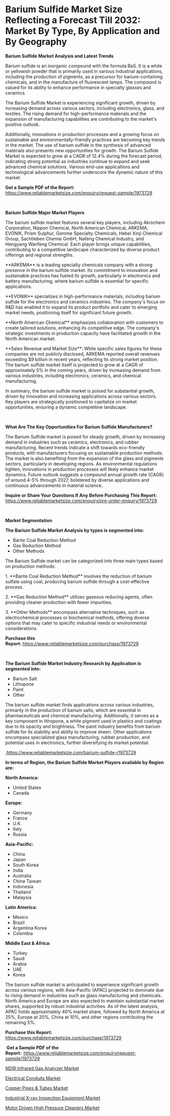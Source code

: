 <p><h1>Barium Sulfide Market Size Reflecting a Forecast Till 2032: Market By Type, By Application and By Geography</h1></p><p><strong>Barium Sulfide Market Analysis and Latest Trends</strong></p>
<p><p>Barium sulfide is an inorganic compound with the formula BaS. It is a white or yellowish powder that is primarily used in various industrial applications, including the production of pigments, as a precursor for barium-containing chemicals, and in the manufacture of fluorescent lamps. The compound is valued for its ability to enhance performance in specialty glasses and ceramics.</p><p>The Barium Sulfide Market is experiencing significant growth, driven by increasing demand across various sectors, including electronics, glass, and textiles. The rising demand for high-performance materials and the expansion of manufacturing capabilities are contributing to the market's positive outlook. </p><p>Additionally, innovations in production processes and a growing focus on sustainable and environmentally-friendly practices are becoming key trends in the market. The use of barium sulfide in the synthesis of advanced materials also presents new opportunities for growth. The Barium Sulfide Market is expected to grow at a CAGR of 12.4% during the forecast period, indicating strong potential as industries continue to expand and seek advanced chemical solutions. Various end-use applications and technological advancements further underscore the dynamic nature of this market.</p></p>
<p><strong>Get a Sample PDF of the Report:&nbsp;</strong> <a href="https://www.reliablemarketsize.com/enquiry/request-sample/1973729?utm_campaign=2470&utm_medium=2&utm_source=Github&utm_content=ia&utm_term=02042025&utm_id=barium-sulfide">https://www.reliablemarketsize.com/enquiry/request-sample/1973729</a></p>
<p>&nbsp;</p>
<p><strong>Barium Sulfide Major Market Players</strong></p>
<p><p>The barium sulfide market features several key players, including Akrochem Corporation, Nippon Chemical, North American Chemical, ARKEMA, EVONIK, Prism Sulphur, Gemme Specialty Chemicals, Hebei Xinji Chemical Group, Sachtleben Chemie GmbH, Nafeng Chemical Industry, and Hengyang Wanfeng Chemical. Each player brings unique capabilities, contributing to a competitive landscape characterized by diverse product offerings and regional strengths.</p><p>**ARKEMA** is a leading specialty chemicals company with a strong presence in the barium sulfide market. Its commitment to innovation and sustainable practices has fueled its growth, particularly in electronics and battery manufacturing, where barium sulfide is essential for specific applications.</p><p>**EVONIK** specializes in high-performance materials, including barium sulfide for the electronics and ceramics industries. The company's focus on R&D has enabled it to expand its product portfolio and cater to emerging market needs, positioning itself for significant future growth.</p><p>**North American Chemical** emphasizes collaboration with customers to create tailored solutions, enhancing its competitive edge. The company's strategic investments in production capacity have facilitated growth in the North American market.</p><p>**Sales Revenue and Market Size**: While specific sales figures for these companies are not publicly disclosed, ARKEMA reported overall revenues exceeding $9 billion in recent years, reflecting its strong market position. The barium sulfide market itself is projected to grow at a CAGR of approximately 5% in the coming years, driven by increasing demand from various industries, including electronics, ceramics, and chemical manufacturing.</p><p>In summary, the barium sulfide market is poised for substantial growth, driven by innovation and increasing applications across various sectors. Key players are strategically positioned to capitalize on market opportunities, ensuring a dynamic competitive landscape.</p></p>
<p>&nbsp;</p>
<p><strong>What Are The Key Opportunities For Barium Sulfide Manufacturers?</strong></p>
<p><p>The Barium Sulfide market is poised for steady growth, driven by increasing demand in industries such as ceramics, electronics, and rubber manufacturing. Recent trends indicate a shift towards eco-friendly products, with manufacturers focusing on sustainable production methods. The market is also benefiting from the expansion of the glass and pigments sectors, particularly in developing regions. As environmental regulations tighten, innovations in production processes will likely enhance market dynamics. Future outlook suggests a compound annual growth rate (CAGR) of around 4-5% through 2027, bolstered by diverse applications and continuous advancements in material science.</p></p>
<p><strong>Inquire or Share Your Questions If Any Before Purchasing This Report:</strong> <a href="https://www.reliablemarketsize.com/enquiry/pre-order-enquiry/1973729?utm_campaign=2470&utm_medium=2&utm_source=Github&utm_content=ia&utm_term=02042025&utm_id=barium-sulfide">https://www.reliablemarketsize.com/enquiry/pre-order-enquiry/1973729</a></p>
<p>&nbsp;</p>
<p><strong>Market Segmentation</strong></p>
<p><strong>The Barium Sulfide Market Analysis by types is segmented into:</strong></p>
<p><ul><li>Barite Coal Reduction Method</li><li>Gas Reduction Method</li><li>Other Methods</li></ul></p>
<p><p>The Barium Sulfide market can be categorized into three main types based on production methods: </p><p>1. **Barite Coal Reduction Method** involves the reduction of barium sulfate using coal, producing barium sulfide through a cost-effective process. </p><p>2. **Gas Reduction Method** utilizes gaseous reducing agents, often providing cleaner production with fewer impurities. </p><p>3. **Other Methods** encompass alternative techniques, such as electrochemical processes or biochemical methods, offering diverse options that may cater to specific industrial needs or environmental considerations.</p></p>
<p><strong>Purchase this Report:&nbsp;</strong><a href="https://www.reliablemarketsize.com/purchase/1973729?utm_campaign=2470&utm_medium=2&utm_source=Github&utm_content=ia&utm_term=02042025&utm_id=barium-sulfide">https://www.reliablemarketsize.com/purchase/1973729</a></p>
<p>&nbsp;</p>
<p><strong>The Barium Sulfide Market Industry Research by Application is segmented into:</strong></p>
<p><ul><li>Barium Salt</li><li>Lithopone</li><li>Paint</li><li>Other</li></ul></p>
<p><p>The barium sulfide market finds applications across various industries, primarily in the production of barium salts, which are essential in pharmaceuticals and chemical manufacturing. Additionally, it serves as a key component in lithopone, a white pigment used in plastics and coatings due to its opacity and brightness. The paint industry benefits from barium sulfide for its stability and ability to improve sheen. Other applications encompass specialized glass manufacturing, rubber production, and potential uses in electronics, further diversifying its market potential.</p></p>
<p><a href="https://www.reliablemarketsize.com/barium-sulfide-r1973729?utm_campaign=2470&utm_medium=2&utm_source=Github&utm_content=ia&utm_term=02042025&utm_id=barium-sulfide">&nbsp;https://www.reliablemarketsize.com/barium-sulfide-r1973729</a></p>
<p><strong>In terms of Region, the Barium Sulfide Market Players available by Region are:</strong></p>
<p>
    <p> <strong> North America: </strong>
        <ul>
            <li>United States</li>
            <li>Canada</li>
        </ul>
        </p> 
    <p> <strong> Europe: </strong>
        <ul>
            <li>Germany</li>
            <li>France</li>
            <li>U.K.</li>
            <li>Italy</li>
            <li>Russia</li>
        </ul>
        </p> 
    <p> <strong> Asia-Pacific: </strong>
        <ul>
            <li>China</li>
            <li>Japan</li>
            <li>South Korea</li>
            <li>India</li>
            <li>Australia</li>
            <li>China Taiwan</li>
            <li>Indonesia</li>
            <li>Thailand</li>
            <li>Malaysia</li>
        </ul>
        </p> 
    <p> <strong> Latin America: </strong>
        <ul>
            <li>Mexico</li>
            <li>Brazil</li>
            <li>Argentina Korea</li>
            <li>Colombia</li>
        </ul>
        </p> 
    <p> <strong> Middle East & Africa: </strong>
        <ul>
            <li>Turkey</li>
            <li>Saudi</li>
            <li>Arabia</li>
            <li>UAE</li>
            <li>Korea</li>
        </ul>
    </p>
    </p>
<p><p>The barium sulfide market is anticipated to experience significant growth across various regions, with Asia-Pacific (APAC) projected to dominate due to rising demand in industries such as glass manufacturing and chemicals. North America and Europe are also expected to maintain substantial market shares, supported by robust industrial activities. As of the latest analysis, APAC holds approximately 40% market share, followed by North America at 25%, Europe at 20%, China at 10%, and other regions contributing the remaining 5%.</p></p>
<p><strong>Purchase this Report: </strong><a href="https://www.reliablemarketsize.com/purchase/1973729?utm_campaign=2470&utm_medium=2&utm_source=Github&utm_content=ia&utm_term=02042025&utm_id=barium-sulfide">https://www.reliablemarketsize.com/purchase/1973729</a></p>
<p>&nbsp;<strong>Get a Sample PDF of the Report:&nbsp;&nbsp;</strong><a href="https://www.reliablemarketsize.com/enquiry/request-sample/1973729?utm_campaign=2470&utm_medium=2&utm_source=Github&utm_content=ia&utm_term=02042025&utm_id=barium-sulfide">https://www.reliablemarketsize.com/enquiry/request-sample/1973729</a></p>
<p><strong></strong></p>
<p><p><a href="https://www.linkedin.com/pulse/comprehensive-ndir-infrared-gas-analyzer-market-report-2025-2032-pzpwf?utm_campaign=2470&utm_medium=2&utm_source=Github&utm_content=ia&utm_term=02042025&utm_id=barium-sulfide">NDIR Infrared Gas Analyzer Market</a></p><p><a href="https://github.com/goickpache1m/Market-Research-Report-List-1/blob/main/electrical-conduits-market.md?utm_campaign=2470&utm_medium=2&utm_source=Github&utm_content=ia&utm_term=02042025&utm_id=barium-sulfide">Electrical Conduits Market</a></p><p><a href="https://github.com/ChiragRP21/Market-Research-Report-List-7/blob/main/copper-pipes-tubes-market.md?utm_campaign=2470&utm_medium=2&utm_source=Github&utm_content=ia&utm_term=02042025&utm_id=barium-sulfide">Copper Pipes & Tubes Market</a></p><p><a href="https://www.linkedin.com/pulse/key-insights-industrial-x-ray-inspection-equipment-market-4pitf?utm_campaign=2470&utm_medium=2&utm_source=Github&utm_content=ia&utm_term=02042025&utm_id=barium-sulfide">Industrial X-ray Inspection Equipment Market</a></p><p><a href="https://www.linkedin.com/pulse/insights-motor-driven-high-pressure-cleaners-market-players-qllkf?utm_campaign=2470&utm_medium=2&utm_source=Github&utm_content=ia&utm_term=02042025&utm_id=barium-sulfide">Motor Driven High Pressure Cleaners Market</a></p></p>